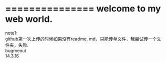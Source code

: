 ===============
welcome to my web world.
===============
note1:  
github第一次上传的时候如果没有readme.  md，只能传单文件，我尝试传一个文件夹，失败.  
bugmeout  
14.3.16

